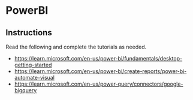 # PowerBI

## Instructions

Read the following and complete the tutorials as needed.

- https://learn.microsoft.com/en-us/power-bi/fundamentals/desktop-getting-started
- https://learn.microsoft.com/en-us/power-bi/create-reports/power-bi-automate-visual
- https://learn.microsoft.com/en-us/power-query/connectors/google-bigquery
